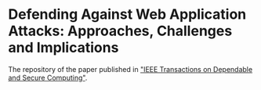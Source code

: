 Defending Against Web Application Attacks: Approaches, Challenges and Implications
====

The repository of the paper published in ["IEEE Transactions on Dependable and Secure Computing"](https://www.computer.org/web/tdsc).
